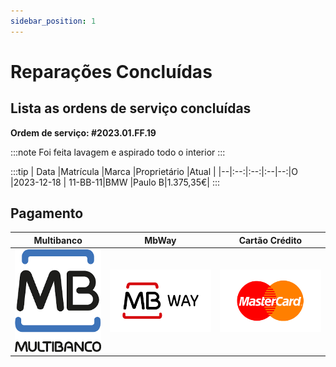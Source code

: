 ```yaml
---
sidebar_position: 1
---
```


# Reparações Concluídas

## Lista as ordens de serviço concluídas

**Ordem de serviço: #2023.01.FF.19**

:::note
Foi feita lavagem e aspirado todo o interior
:::

:::tip
| Data |Matrícula |Marca |Proprietário |Atual |
|--|:--:|:--:|:--|--:|O
|2023-12-18 | 11-BB-11|BMW |Paulo B|1.375,35€|
:::

## Pagamento

|Multibanco|MbWay|Cartão Crédito|
|:--:|:--:|:--:|
|![MB](img/Multibanco.png)| ![MbWay](img/MBWay.png)| ![Credito](img/MasterCard.png)|
